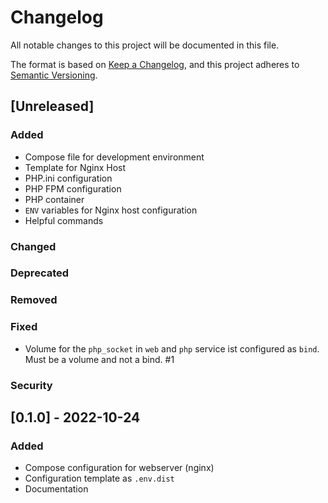 # Changelog

All notable changes to this project will be documented in this file.

The format is based on [Keep a Changelog](https://keepachangelog.com/en/1.0.0/),
and this project adheres to [Semantic Versioning](https://semver.org/spec/v2.0.0.html).

## [Unreleased]

### Added

- Compose file for development environment
- Template for Nginx Host
- PHP.ini configuration
- PHP FPM configuration
- PHP container
- `ENV` variables for Nginx host configuration
- Helpful commands

### Changed

### Deprecated

### Removed

### Fixed

- Volume for the `php_socket` in `web` and `php` service ist configured as `bind`. Must be a volume and not a bind. #1

### Security

## [0.1.0] - 2022-10-24

### Added

- Compose configuration for webserver (nginx)
- Configuration template as `.env.dist`
- Documentation